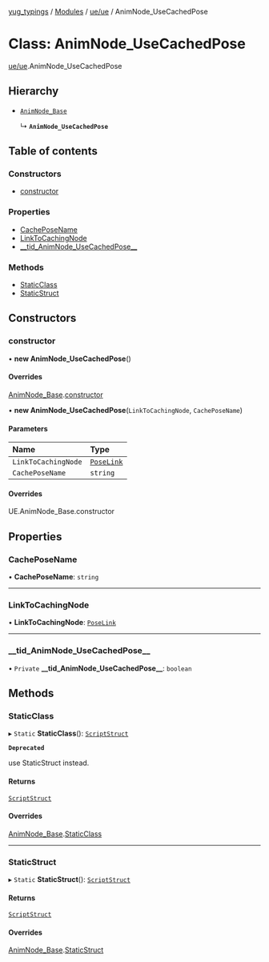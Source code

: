 [yug_typings](../README.md) / [Modules](../modules.md) / [ue/ue](../modules/ue_ue.md) / AnimNode\_UseCachedPose

# Class: AnimNode\_UseCachedPose

[ue/ue](../modules/ue_ue.md).AnimNode_UseCachedPose

## Hierarchy

- [`AnimNode_Base`](ue_ue.AnimNode_Base.md)

  ↳ **`AnimNode_UseCachedPose`**

## Table of contents

### Constructors

- [constructor](ue_ue.AnimNode_UseCachedPose.md#constructor)

### Properties

- [CachePoseName](ue_ue.AnimNode_UseCachedPose.md#cacheposename)
- [LinkToCachingNode](ue_ue.AnimNode_UseCachedPose.md#linktocachingnode)
- [\_\_tid\_AnimNode\_UseCachedPose\_\_](ue_ue.AnimNode_UseCachedPose.md#__tid_animnode_usecachedpose__)

### Methods

- [StaticClass](ue_ue.AnimNode_UseCachedPose.md#staticclass)
- [StaticStruct](ue_ue.AnimNode_UseCachedPose.md#staticstruct)

## Constructors

### constructor

• **new AnimNode_UseCachedPose**()

#### Overrides

[AnimNode_Base](ue_ue.AnimNode_Base.md).[constructor](ue_ue.AnimNode_Base.md#constructor)

• **new AnimNode_UseCachedPose**(`LinkToCachingNode`, `CachePoseName`)

#### Parameters

| Name | Type |
| :------ | :------ |
| `LinkToCachingNode` | [`PoseLink`](ue_ue.PoseLink.md) |
| `CachePoseName` | `string` |

#### Overrides

UE.AnimNode\_Base.constructor

## Properties

### CachePoseName

• **CachePoseName**: `string`

___

### LinkToCachingNode

• **LinkToCachingNode**: [`PoseLink`](ue_ue.PoseLink.md)

___

### \_\_tid\_AnimNode\_UseCachedPose\_\_

• `Private` **\_\_tid\_AnimNode\_UseCachedPose\_\_**: `boolean`

## Methods

### StaticClass

▸ `Static` **StaticClass**(): [`ScriptStruct`](ue_ue.ScriptStruct.md)

**`Deprecated`**

use StaticStruct instead.

#### Returns

[`ScriptStruct`](ue_ue.ScriptStruct.md)

#### Overrides

[AnimNode_Base](ue_ue.AnimNode_Base.md).[StaticClass](ue_ue.AnimNode_Base.md#staticclass)

___

### StaticStruct

▸ `Static` **StaticStruct**(): [`ScriptStruct`](ue_ue.ScriptStruct.md)

#### Returns

[`ScriptStruct`](ue_ue.ScriptStruct.md)

#### Overrides

[AnimNode_Base](ue_ue.AnimNode_Base.md).[StaticStruct](ue_ue.AnimNode_Base.md#staticstruct)
